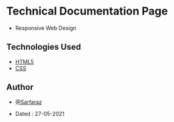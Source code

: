 # Technical Documentation Page

- Responsive Web Design

## Technologies Used

- [HTML5](https://developer.mozilla.org/en-US/docs/Glossary/HTML5)
- [CSS](https://developer.mozilla.org/en-US/docs/Web/CSS)
  
## Author

- [@Sarfaraz](https://www.github.com/GoogolDKhan)

- Dated : 27-05-2021
